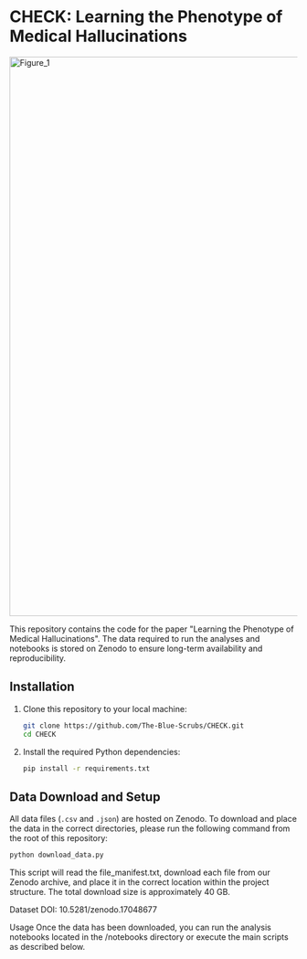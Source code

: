 # CHECK: Learning the Phenotype of Medical Hallucinations

<img width="1461" height="979" alt="Figure_1" src="https://github.com/user-attachments/assets/5a79f882-dd1a-4929-9a63-edea9ebc9998" />

This repository contains the code for the paper "Learning the Phenotype of Medical Hallucinations". The data required to run the analyses and notebooks is stored on Zenodo to ensure long-term availability and reproducibility.

## Installation

1.  Clone this repository to your local machine:
    ```bash
    git clone https://github.com/The-Blue-Scrubs/CHECK.git
    cd CHECK
    ```

2.  Install the required Python dependencies:
    ```bash
    pip install -r requirements.txt
    ```

## Data Download and Setup

All data files (`.csv` and `.json`) are hosted on Zenodo. To download and place the data in the correct directories, please run the following command from the root of this repository:

```bash
python download_data.py
```

This script will read the file_manifest.txt, download each file from our Zenodo archive, and place it in the correct location within the project structure. The total download size is approximately 40 GB.

Dataset DOI: 10.5281/zenodo.17048677

Usage
Once the data has been downloaded, you can run the analysis notebooks located in the /notebooks directory or execute the main scripts as described below.

